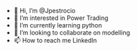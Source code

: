 - 👋 Hi, I’m @Jpestrocio
- 👀 I’m interested in Power Trading 
- 🌱 I’m currently learning python 
- 💞️ I’m looking to collaborate on modelling 
- 📫 How to reach me LinkedIn 

<!---
Jpestrocio/Jpestrocio is a ✨ special ✨ repository because its `README.md` (this file) appears on your GitHub profile.
You can click the Preview link to take a look at your changes.
--->
